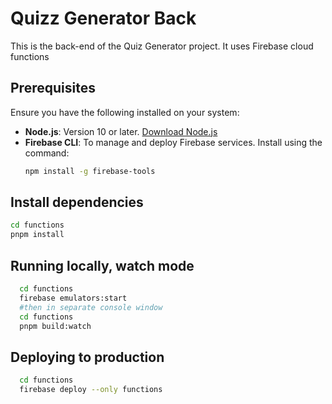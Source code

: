 # Quizz Generator Back

This is the back-end of the Quiz Generator project. It uses Firebase cloud functions

## Prerequisites

Ensure you have the following installed on your system:
- **Node.js**: Version 10 or later. [Download Node.js](https://nodejs.org/)
- **Firebase CLI**: To manage and deploy Firebase services. Install using the command:
  ```bash
  npm install -g firebase-tools
  ```
  
## Install dependencies

  ```bash
  cd functions
  pnpm install
  ```

## Running locally, watch mode

```bash
  cd functions
  firebase emulators:start
  #then in separate console window
  cd functions
  pnpm build:watch
  ```

## Deploying to production

```bash
  cd functions
  firebase deploy --only functions
  ```


